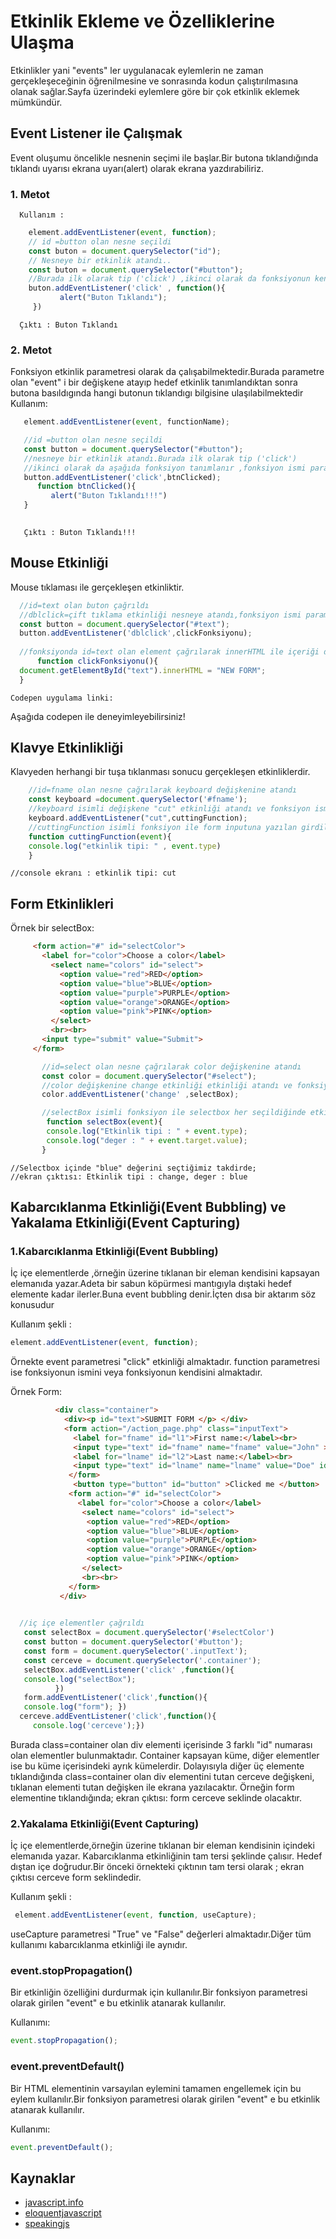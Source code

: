 
# Etkinlik Ekleme ve Özelliklerine Ulaşma

 Etkinlikler yani "events" ler uygulanacak eylemlerin ne zaman gerçekleşeceğinin öğrenilmesine ve sonrasında kodun çalıştırılmasına olanak sağlar.Sayfa üzerindeki eylemlere göre bir çok etkinlik eklemek mümkündür.

## Event Listener ile Çalışmak 

 Event oluşumu öncelikle nesnenin seçimi ile başlar.Bir butona tıklandığında tıklandı uyarısı ekrana uyarı(alert) olarak ekrana yazdırabiliriz.

   ### 1. Metot


      Kullanım :

  ```javascript
      element.addEventListener(event, function);
      // id =button olan nesne seçildi
      const buton = document.querySelector("id");
      // Nesneye bir etkinlik atandı..
      const buton = document.querySelector("#button");
      //Burada ilk olarak tip ('click') ,ikinci olarak da fonksiyonun kendisi parametre olarak eklenir
      buton.addEventListener('click' , function(){
             alert("Buton Tıklandı");
       })
  ```


      Çıktı : Buton Tıklandı

  ### 2. Metot

 Fonksiyon etkinlik parametresi olarak da çalışabilmektedir.Burada parametre olan "event" i bir değişkene atayıp hedef etkinlik  tanımlandıktan sonra butona basıldıgında hangi butonun tıklandıgı bilgisine ulaşılabilmektedir
     Kullanım: 

   ```javascript
      element.addEventListener(event, functionName);

      //id =button olan nesne seçildi
      const button = document.querySelector("#button");
      //nesneye bir etkinlik atandı.Burada ilk olarak tip ('click')
      //ikinci olarak da aşağıda fonksiyon tanımlanır ,fonksiyon ismi parametre olarak girilir. 
      button.addEventListener('click',btnClicked);
         function btnClicked(){
            alert("Buton Tıklandı!!!")
      }
     
   ```

       Çıktı : Buton Tıklandı!!!

## Mouse Etkinliği

 Mouse tıklaması ile gerçekleşen etkinliktir.


  ```javascript
    //id=text olan buton çağrıldı
    //dblclick=çift tıklama etkinliği nesneye atandı,fonksiyon ismi parametre olarak tanımlandı
    const button = document.querySelector("#text");
    button.addEventListener('dblclick',clickFonksiyonu);
    
    //fonksiyonda id=text olan element çağrılarak innerHTML ile içeriği değiştirildi.
        function clickFonksiyonu(){
    document.getElementById("text").innerHTML = "NEW FORM";
    }
  ```


    Codepen uygulama linki:

   Aşağıda codepen ile deneyimleyebilirsiniz!

## Klavye Etkinlikliği

 Klavyeden herhangi bir tuşa tıklanması sonucu gerçekleşen etkinliklerdir.

  ```javascript 
      //id=fname olan nesne çağrılarak keyboard değişkenine atandı
      const keyboard =document.querySelector('#fname');
      //keyboard isimli değişkene "cut" etkinliği atandı ve fonksiyon ismi parametre olarak atandı
      keyboard.addEventListener("cut",cuttingFunction);
      //cuttingFunction isimli fonksiyon ile form inputuna yazılan girdileri klavye ctrl+c ile kesildiğinde etkinlik çalışmaktadır
      function cuttingFunction(event){
      console.log("etkinlik tipi: " , event.type)
      } 
  ```


    //console ekranı : etkinlik tipi: cut


## Form Etkinlikleri

 Örnek bir selectBox:
   ```Html
        <form action="#" id="selectColor">
          <label for="color">Choose a color</label>
            <select name="colors" id="select">
              <option value="red">RED</option>
              <option value="blue">BLUE</option>
              <option value="purple">PURPLE</option>
              <option value="orange">ORANGE</option>
              <option value="pink">PINK</option>
            </select>
            <br><br>
          <input type="submit" value="Submit">
        </form>   
   ```

  ```javascript 
         //id=select olan nesne çağrılarak color değişkenine atandı
         const color = document.querySelector("#select");
         //color değişkenine change etkinliği etkinliği atandı ve fonksiyon ismi parametre olarak atandı
         color.addEventListener('change' ,selectBox);

         //selectBox isimli fonksiyon ile selectbox her seçildiğinde etkinlik tipi =change ve değeri consola yazılmaktadır 
          function selectBox(event){
          console.log("Etkinlik tipi : " + event.type);
          console.log("deger : " + event.target.value);
         }
  ```


    //Selectbox içinde "blue" değerini seçtiğimiz takdirde;
    //ekran çıktısı: Etkinlik tipi : change, deger : blue


## Kabarcıklanma Etkinliği(Event Bubbling) ve Yakalama Etkinliği(Event Capturing)

### 1.Kabarcıklanma Etkinliği(Event Bubbling)


 İç içe elementlerde ,örneğin üzerine tıklanan bir eleman kendisini kapsayan elemanıda yazar.Adeta bir sabun köpürmesi mantıgıyla dıştaki hedef elemente kadar ilerler.Buna event bubbling denir.İçten dısa bir aktarım söz konusudur

   Kullanım şekli : 

   ```javascript 
   element.addEventListener(event, function);
   ```

   Örnekte event parametresi "click" etkinliği almaktadır.
   function parametresi ise fonksiyonun ismini veya fonksiyonun kendisini almaktadır.

 Örnek Form:

   ```Html
             <div class="container">  
               <div><p id="text">SUBMIT FORM </p> </div>
               <form action="/action_page.php" class="inputText">
                 <label for="fname" id="l1">First name:</label><br>
                 <input type="text" id="fname" name="fname" value="John" > <br>
                 <label for="lname" id="l2">Last name:</label><br>
                 <input type="text" id="lname" name="lname" value="Doe" id="label2"><br><br>
                </form>
                 <button type="button" id="button" >Clicked me </button>
                <form action="#" id="selectColor">
                  <label for="color">Choose a color</label>
                   <select name="colors" id="select">
                    <option value="red">RED</option>
                    <option value="blue">BLUE</option>
                    <option value="purple">PURPLE</option>
                    <option value="orange">ORANGE</option>
                    <option value="pink">PINK</option>
                   </select>
                   <br><br>
                </form>
              </div>
   ```


 ```javascript 
    
   //iç içe elementler çağrıldı  
    const selectBox = document.querySelector('#selectColor')
    const button = document.querySelector('#button');
    const form = document.querySelector('.inputText');  
    const cerceve = document.querySelector('.container');
    selectBox.addEventListener('click' ,function(){
    console.log("selectBox");    
           })
    form.addEventListener('click',function(){
    console.log("form"); })
   cerceve.addEventListener('click',function(){
      console.log('cerceve');})
 ```

 Burada class=container olan div elementi içerisinde 3 farklı "id" numarası olan elementler bulunmaktadır. Container kapsayan küme, diğer elementler ise bu küme içerisindeki ayrık kümelerdir. Dolayısıyla diğer üç elemente tıklandığında class=container olan div elementini tutan cerceve değişkeni, tıklanan elementi tutan değişken ile ekrana yazılacaktır. Örneğin form elementine tıklandığında;
ekran çıktısı:  form 
                cerceve 
seklinde olacaktır.


### 2.Yakalama Etkinliği(Event Capturing)

 İç içe elementlerde,örneğin üzerine tıklanan bir eleman kendisinin içindeki elemanıda yazar. Kabarcıklanma etkinliğinin tam tersi şeklinde çalısır. Hedef dıştan içe doğrudur.Bir önceki örnekteki çıktının tam tersi olarak ;
ekran çıktısı cerceve form seklindedir.

 Kullanım şekli :

  ```javascript 
   element.addEventListener(event, function, useCapture);
  ```

 useCapture parametresi "True" ve "False" değerleri almaktadır.Diğer tüm kullanımı kabarcıklanma etkinliği ile aynıdır.

### event.stopPropagation()

 Bir etkinliğin özelliğini durdurmak için kullanılır.Bir fonksiyon parametresi olarak girilen "event" e bu etkinlik atanarak kullanılır.

  Kullanımı:

  ```javascript 
  event.stopPropagation();
  ```

### event.preventDefault()

 Bir HTML elementinin varsayılan eylemini tamamen engellemek için bu eylem kullanılır.Bir fonksiyon parametresi olarak girilen "event" e bu etkinlik atanarak kullanılır. 


  Kullanımı:

  ```javascript 
  event.preventDefault();
  ```

  ## Kaynaklar

- [javascript.info](https://javascript.info/)
- [eloquentjavascript](https://eloquentjavascript.net/)
- [speakingjs](http://speakingjs.com/es5/index.html)
